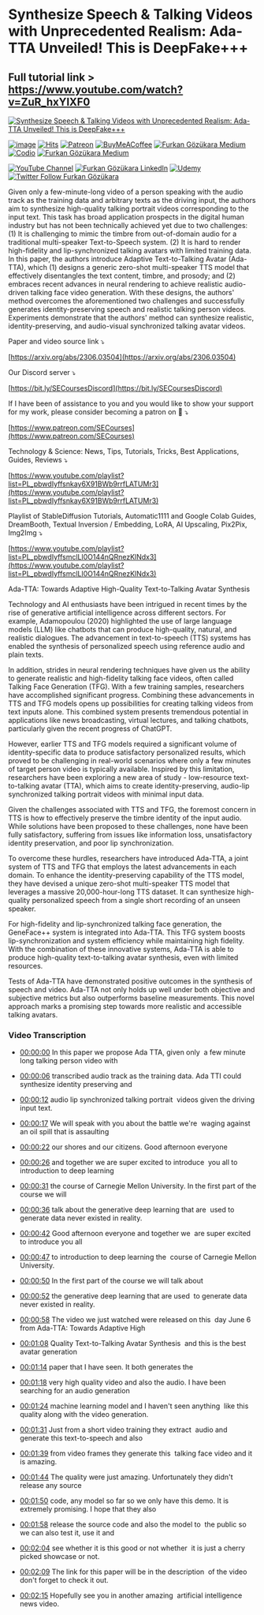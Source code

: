 # Synthesize Speech & Talking Videos with Unprecedented Realism: Ada-TTA Unveiled! This is DeepFake+++

## Full tutorial link > https://www.youtube.com/watch?v=ZuR_hxYIXF0

[![Synthesize Speech & Talking Videos with Unprecedented Realism: Ada-TTA Unveiled! This is DeepFake+++](https://img.youtube.com/vi/ZuR_hxYIXF0/sddefault.jpg)](https://www.youtube.com/watch?v=ZuR_hxYIXF0 "Synthesize Speech & Talking Videos with Unprecedented Realism: Ada-TTA Unveiled! This is DeepFake+++")

[![image](https://img.shields.io/discord/772774097734074388?label=Discord&logo=discord)](https://discord.com/servers/software-engineering-courses-secourses-772774097734074388) [![Hits](https://hits.sh/github.com/FurkanGozukara/Stable-Diffusion/blob/main/Tutorials/Synthesize-Speech-and-Talking-Videos-with-Unprecedented-Realism-Ada-TTA-Unveiled-This-is-DeepFake.md.svg?style=plastic&label=Hits%20Since%2025.08.27&labelColor=007ec6&logo=SECourses)](https://hits.sh/github.com/FurkanGozukara/Stable-Diffusion/blob/main/Tutorials/Synthesize-Speech-and-Talking-Videos-with-Unprecedented-Realism-Ada-TTA-Unveiled-This-is-DeepFake.md)
[![Patreon](https://img.shields.io/badge/Patreon-Support%20Me-F2EB0E?style=for-the-badge&logo=patreon)](https://www.patreon.com/c/SECourses) [![BuyMeACoffee](https://img.shields.io/badge/Buy%20Me%20a%20Coffee-ffdd00?style=for-the-badge&logo=buy-me-a-coffee&logoColor=black)](https://www.buymeacoffee.com/DrFurkan) [![Furkan Gözükara Medium](https://img.shields.io/badge/Medium-Follow%20Me-800080?style=for-the-badge&logo=medium&logoColor=white)](https://medium.com/@furkangozukara) [![Codio](https://img.shields.io/static/v1?style=for-the-badge&message=Articles&color=4574E0&logo=Codio&logoColor=FFFFFF&label=CivitAI)](https://civitai.com/user/SECourses/articles) [![Furkan Gözükara Medium](https://img.shields.io/badge/DeviantArt-Follow%20Me-990000?style=for-the-badge&logo=deviantart&logoColor=white)](https://www.deviantart.com/monstermmorpg)

[![YouTube Channel](https://img.shields.io/badge/YouTube-SECourses-C50C0C?style=for-the-badge&logo=youtube)](https://www.youtube.com/SECourses)  [![Furkan Gözükara LinkedIn](https://img.shields.io/badge/LinkedIn-Follow%20Me-0077B5?style=for-the-badge&logo=linkedin&logoColor=white)](https://www.linkedin.com/in/furkangozukara/)   [![Udemy](https://img.shields.io/static/v1?style=for-the-badge&message=Stable%20Diffusion%20Course&color=A435F0&logo=Udemy&logoColor=FFFFFF&label=Udemy)](https://www.udemy.com/course/stable-diffusion-dreambooth-lora-zero-to-hero/?referralCode=E327407C9BDF0CEA8156) [![Twitter Follow Furkan Gözükara](https://img.shields.io/badge/Twitter-Follow%20Me-1DA1F2?style=for-the-badge&logo=twitter&logoColor=white)](https://twitter.com/GozukaraFurkan)


Given only a few-minute-long video of a person speaking with the audio track as the training data and arbitrary texts as the driving input, the authors aim to synthesize high-quality talking portrait videos corresponding to the input text. This task has broad application prospects in the digital human industry but has not been technically achieved yet due to two challenges: (1) It is challenging to mimic the timbre from out-of-domain audio for a traditional multi-speaker Text-to-Speech system. (2) It is hard to render high-fidelity and lip-synchronized talking avatars with limited training data. In this paper, the authors introduce Adaptive Text-to-Talking Avatar (Ada-TTA), which (1) designs a generic zero-shot multi-speaker TTS model that effectively disentangles the text content, timbre, and prosody; and (2) embraces recent advances in neural rendering to achieve realistic audio-driven talking face video generation. With these designs, the authors' method overcomes the aforementioned two challenges and successfully generates identity-preserving speech and realistic talking person videos. Experiments demonstrate that the authors' method can synthesize realistic, identity-preserving, and audio-visual synchronized talking avatar videos.

Paper and video source link ⤵️

[https://arxiv.org/abs/2306.03504](https://arxiv.org/abs/2306.03504)

Our Discord server ⤵️

[https://bit.ly/SECoursesDiscord](https://bit.ly/SECoursesDiscord)

If I have been of assistance to you and you would like to show your support for my work, please consider becoming a patron on 🥰 ⤵️

[https://www.patreon.com/SECourses](https://www.patreon.com/SECourses)

Technology & Science: News, Tips, Tutorials, Tricks, Best Applications, Guides, Reviews ⤵️

[https://www.youtube.com/playlist?list=PL_pbwdIyffsnkay6X91BWb9rrfLATUMr3](https://www.youtube.com/playlist?list=PL_pbwdIyffsnkay6X91BWb9rrfLATUMr3)

Playlist of StableDiffusion Tutorials, Automatic1111 and Google Colab Guides, DreamBooth, Textual Inversion / Embedding, LoRA, AI Upscaling, Pix2Pix, Img2Img ⤵️

[https://www.youtube.com/playlist?list=PL_pbwdIyffsmclLl0O144nQRnezKlNdx3](https://www.youtube.com/playlist?list=PL_pbwdIyffsmclLl0O144nQRnezKlNdx3)

Ada-TTA: Towards Adaptive High-Quality Text-to-Talking Avatar Synthesis

Technology and AI enthusiasts have been intrigued in recent times by the rise of generative artificial intelligence across different sectors. For example, Adamopoulou (2020) highlighted the use of large language models (LLM) like chatbots that can produce high-quality, natural, and realistic dialogues. The advancement in text-to-speech (TTS) systems has enabled the synthesis of personalized speech using reference audio and plain texts.

In addition, strides in neural rendering techniques have given us the ability to generate realistic and high-fidelity talking face videos, often called Talking Face Generation (TFG). With a few training samples, researchers have accomplished significant progress. Combining these advancements in TTS and TFG models opens up possibilities for creating talking videos from text inputs alone. This combined system presents tremendous potential in applications like news broadcasting, virtual lectures, and talking chatbots, particularly given the recent progress of ChatGPT.

However, earlier TTS and TFG models required a significant volume of identity-specific data to produce satisfactory personalized results, which proved to be challenging in real-world scenarios where only a few minutes of target person video is typically available. Inspired by this limitation, researchers have been exploring a new area of study - low-resource text-to-talking avatar (TTA), which aims to create identity-preserving, audio-lip synchronized talking portrait videos with minimal input data.

Given the challenges associated with TTS and TFG, the foremost concern in TTS is how to effectively preserve the timbre identity of the input audio. While solutions have been proposed to these challenges, none have been fully satisfactory, suffering from issues like information loss, unsatisfactory identity preservation, and poor lip synchronization.

To overcome these hurdles, researchers have introduced Ada-TTA, a joint system of TTS and TFG that employs the latest advancements in each domain. To enhance the identity-preserving capability of the TTS model, they have devised a unique zero-shot multi-speaker TTS model that leverages a massive 20,000-hour-long TTS dataset. It can synthesize high-quality personalized speech from a single short recording of an unseen speaker.

For high-fidelity and lip-synchronized talking face generation, the GeneFace++ system is integrated into Ada-TTA. This TFG system boosts lip-synchronization and system efficiency while maintaining high fidelity. With the combination of these innovative systems, Ada-TTA is able to produce high-quality text-to-talking avatar synthesis, even with limited resources.

Tests of Ada-TTA have demonstrated positive outcomes in the synthesis of speech and video. Ada-TTA not only holds up well under both objective and subjective metrics but also outperforms baseline measurements. This novel approach marks a promising step towards more realistic and accessible talking avatars.



### Video Transcription


- [00:00:00](https://www.youtube.com/watch?v=ZuR_hxYIXF0&t=0) In this paper we propose Ada TTA, given only&nbsp; a few minute long talking person video with&nbsp;&nbsp;

- [00:00:06](https://www.youtube.com/watch?v=ZuR_hxYIXF0&t=6) transcribed audio track as the training data. Ada TTI could synthesize identity preserving and&nbsp;&nbsp;

- [00:00:12](https://www.youtube.com/watch?v=ZuR_hxYIXF0&t=12) audio lip synchronized talking portrait&nbsp; videos given the driving input text.&nbsp;

- [00:00:17](https://www.youtube.com/watch?v=ZuR_hxYIXF0&t=17) We will speak with you about the battle we're&nbsp; waging against an oil spill that is assaulting&nbsp;&nbsp;

- [00:00:22](https://www.youtube.com/watch?v=ZuR_hxYIXF0&t=22) our shores and our citizens. Good afternoon everyone&nbsp;&nbsp;

- [00:00:26](https://www.youtube.com/watch?v=ZuR_hxYIXF0&t=26) and together we are super excited to introduce&nbsp; you all to introduction to deep learning&nbsp;&nbsp;

- [00:00:31](https://www.youtube.com/watch?v=ZuR_hxYIXF0&t=31) the course of Carnegie Mellon University. In the first part of the course we will&nbsp;&nbsp;

- [00:00:36](https://www.youtube.com/watch?v=ZuR_hxYIXF0&t=36) talk about the generative deep learning that are&nbsp; used to generate data never existed in reality.&nbsp;

- [00:00:42](https://www.youtube.com/watch?v=ZuR_hxYIXF0&t=42) Good afternoon everyone and together we&nbsp; are super excited to introduce you all&nbsp;&nbsp;

- [00:00:47](https://www.youtube.com/watch?v=ZuR_hxYIXF0&t=47) to introduction to deep learning the&nbsp; course of Carnegie Mellon University.&nbsp;

- [00:00:50](https://www.youtube.com/watch?v=ZuR_hxYIXF0&t=50) In the first part of the course we will talk about&nbsp;&nbsp;

- [00:00:52](https://www.youtube.com/watch?v=ZuR_hxYIXF0&t=52) the generative deep learning that are used&nbsp; to generate data never existed in reality.&nbsp;

- [00:00:58](https://www.youtube.com/watch?v=ZuR_hxYIXF0&t=58) The video we just watched were released on this&nbsp; day June 6 from Ada-TTA: Towards Adaptive High&nbsp;&nbsp;

- [00:01:08](https://www.youtube.com/watch?v=ZuR_hxYIXF0&t=68) Quality Text-to-Talking Avatar Synthesis&nbsp; and this is the best avatar generation&nbsp;&nbsp;

- [00:01:14](https://www.youtube.com/watch?v=ZuR_hxYIXF0&t=74) paper that I have seen. It both generates the&nbsp;&nbsp;

- [00:01:18](https://www.youtube.com/watch?v=ZuR_hxYIXF0&t=78) very high quality video and also the audio. I have been searching for an audio generation&nbsp;&nbsp;

- [00:01:24](https://www.youtube.com/watch?v=ZuR_hxYIXF0&t=84) machine learning model and I haven't seen anything&nbsp; like this quality along with the video generation.&nbsp;

- [00:01:31](https://www.youtube.com/watch?v=ZuR_hxYIXF0&t=91) Just from a short video training they extract&nbsp; audio and generate this text-to-speech and also&nbsp;&nbsp;

- [00:01:39](https://www.youtube.com/watch?v=ZuR_hxYIXF0&t=99) from video frames they generate this&nbsp; talking face video and it is amazing.&nbsp;

- [00:01:44](https://www.youtube.com/watch?v=ZuR_hxYIXF0&t=104) The quality were just amazing. Unfortunately they didn't release any source&nbsp;&nbsp;

- [00:01:50](https://www.youtube.com/watch?v=ZuR_hxYIXF0&t=110) code, any model so far so we only have this demo. It is extremely promising. I hope that they also&nbsp;&nbsp;

- [00:01:58](https://www.youtube.com/watch?v=ZuR_hxYIXF0&t=118) release the source code and also the model to&nbsp; the public so we can also test it, use it and&nbsp;&nbsp;

- [00:02:04](https://www.youtube.com/watch?v=ZuR_hxYIXF0&t=124) see whether it is this good or not whether&nbsp; it is just a cherry picked showcase or not.&nbsp;

- [00:02:09](https://www.youtube.com/watch?v=ZuR_hxYIXF0&t=129) The link for this paper will be in the description&nbsp; of the video don't forget to check it out.&nbsp;

- [00:02:15](https://www.youtube.com/watch?v=ZuR_hxYIXF0&t=135) Hopefully see you in another amazing&nbsp; artificial intelligence news video.
